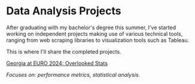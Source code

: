 # Data Analysis Projects
After graduating with my bachelor's degree this summer, I've started working on independent projects making use of various technical tools, ranging from web scraping libraries to visualization tools such as Tableau.

This is where I'll share the completed projects.

[Georgia at EURO 2024: Overlooked Stats](Georgia%20at%20EURO%202024%3A%20Overlooked%20Stats)

_Focuses on: performance metrics, statistical analysis._
